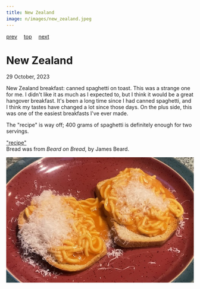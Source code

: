 ```yaml
---
title: New Zealand
image: n/images/new_zealand.jpeg
---
```

[prev](netherlands.md)&emsp;
[top](../index.md)&emsp;
[next](new_zealand_2.md)
# New Zealand
29 October, 2023

New Zealand breakfast: canned spaghetti on toast. This was a strange
one for me. I didn't like it as much as I expected to, but I think it
would be a great hangover breakfast. It's been a long time since I had
canned spaghetti, and I think my tastes have changed a lot since those
days.  On the plus side, this was one of the easiest breakfasts I've
ever made.

The "recipe" is way off; 400 grams of spaghetti is definitely enough
for two servings.

["recipe"](https://www.tasteatlas.com/spaghetti-on-toast)<br>
Bread was from _Beard on Bread_, by James Beard.

![breakfast](images/new_zealand.jpeg)
